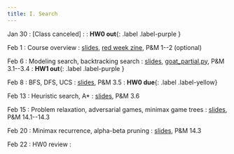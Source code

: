 ```yaml
---
title: I. Search
---
```


Jan 30
: [Class canceled]
  : 
: **HW0 out**{: .label .label-purple }

Feb 1
: Course overview
  : [slides](../assets/files/L01-overview.pdf), [red week zine](../assets/files/REDWEEKZINE.pdf), P&M 1--2 (optional)

Feb 6
: Modeling search, backtracking search
  : [slides](../assets/files/L02-search.pdf), [goat_partial.py](../assets/files/goat_partial.py), P&M 3.1--3.4
: **HW1 out**{: .label .label-purple }

Feb 8
: BFS, DFS, UCS
  : [slides](../assets/files/L03-search.pdf), P&M 3.5
: **HW0 due**{: .label .label-yellow}

Feb 13
: Heuristic search, A*
  : [slides](../assets/files/L04-search.pdf), P&M 3.6

Feb 15
: Problem relaxation, adversarial games, minimax game trees
  : [slides](../assets/files/L05-search.pdf), P&M 14.1--14.3

Feb 20
: Minimax recurrence, alpha-beta pruning
  : [slides](../assets/files/L06-search.pdf), P&M 14.3

Feb 22
: HW0 review
  :
